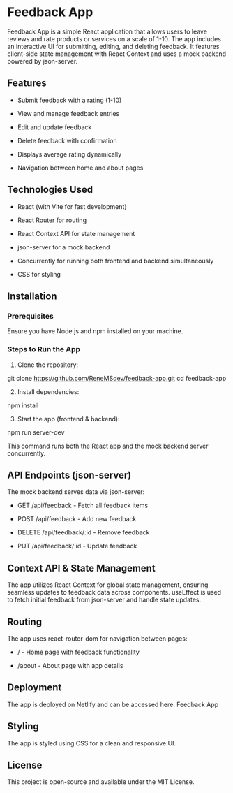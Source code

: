 # Feedback App

Feedback App is a simple React application that allows users to leave reviews and rate products or services on a scale of 1-10. The app includes an interactive UI for submitting, editing, and deleting feedback. It features client-side state management with React Context and uses a mock backend powered by json-server.

## Features

* Submit feedback with a rating (1-10)

* View and manage feedback entries

* Edit and update feedback

* Delete feedback with confirmation

* Displays average rating dynamically

* Navigation between home and about pages

## Technologies Used

* React (with Vite for fast development)

* React Router for routing

* React Context API for state management

* json-server for a mock backend

* Concurrently for running both frontend and backend simultaneously

* CSS for styling

## Installation

### Prerequisites

Ensure you have Node.js and npm installed on your machine.

### Steps to Run the App

1. Clone the repository:

git clone https://github.com/ReneMSdev/feedback-app.git 
cd feedback-app

2. Install dependencies:

npm install

3. Start the app (frontend & backend):

npm run server-dev

This command runs both the React app and the mock backend server concurrently.

## API Endpoints (json-server)

The mock backend serves data via json-server:

* GET /api/feedback - Fetch all feedback items

* POST /api/feedback - Add new feedback

* DELETE /api/feedback/:id - Remove feedback

* PUT /api/feedback/:id - Update feedback

## Context API & State Management

The app utilizes React Context for global state management, ensuring seamless updates to feedback data across components. useEffect is used to fetch initial feedback from json-server and handle state updates.

## Routing

The app uses react-router-dom for navigation between pages:

* / - Home page with feedback functionality

* /about - About page with app details

## Deployment

The app is deployed on Netlify and can be accessed here:
Feedback App

## Styling

The app is styled using CSS for a clean and responsive UI.

## License

This project is open-source and available under the MIT License.


